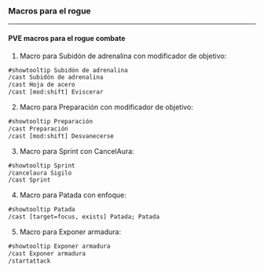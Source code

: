 ### Macros para el rogue
---
#### PVE macros para el rogue combate

1. Macro para Subidón de adrenalina con modificador de objetivo:
```txt
#showtooltip Subidón de adrenalina
/cast Subidón de adrenalina
/cast Hoja de acero
/cast [mod:shift] Eviscerar
```

2. Macro para Preparación con modificador de objetivo:
```txt
#showtooltip Preparación
/cast Preparación
/cast [mod:shift] Desvanecerse
```

3. Macro para Sprint con CancelAura:
```txt
#showtooltip Sprint
/cancelaura Sigilo
/cast Sprint
```

4. Macro para Patada con enfoque:
```txt
#showtooltip Patada
/cast [target=focus, exists] Patada; Patada
```

5. Macro para Exponer armadura:
```txt
#showtooltip Exponer armadura
/cast Exponer armadura
/startattack
```

